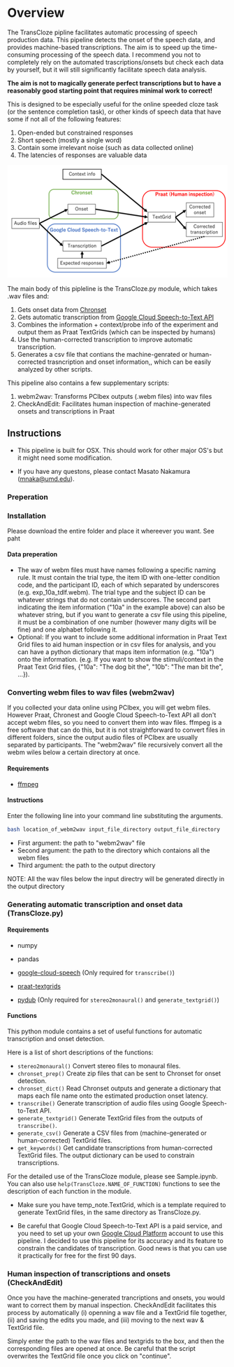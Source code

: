 # Overview

The TransCloze pipline facilitates automatic processing of speech production data. This pipeline detects the onset of the speech data, and provides machine-based transcriptions. The aim is to speed up the time-consuming processing of the speech data. I recommend you not to completely rely on the automated trascriptions/onsets but check each data by yourself, but it will still significantly facilitate speech data analysis.

**The aim is not to magically generate perfect transcriptions but to have a reasonably good starting point that requires minimal work to correct!**



This is designed to be especially useful for the online speeded cloze task (or the sentence completion task), or other kinds of speech data that have some if not all of the following features:

1. Open-ended but constrained responses
2. Short speech (mostly a single word)
3. Contain some irrelevant noise (such as data collected online)
4. The latencies of responses are valuable data





![overview](./overview.png)

The main body of this pipleline is the TransCloze.py module, which takes .wav files and:

1. Gets onset data from [Chronset](https://www.bcbl.eu/databases/chronset/)
2. Gets automatic transcription from [Google Cloud Speech-to-Text API](https://cloud.google.com/speech-to-text)
3. Combines the information + context/probe info of the experiment and output them as Praat TextGrids (which can be inspected by humans)
4. Use the human-corrected transcription to improve automatic transcription.
5. Generates a csv file that contians the machine-genrated or human-corrected trasncription and onset information,, which can be easily analyzed by other scripts.



This pipeline also contains a few supplementary scripts:

1. webm2wav: Transforms PCIbex outputs (.webm files) into wav files
2. CheckAndEdit: Facilitates human inspection of machine-generated onsets and transcriptions in Praat



## Instructions

* This pipeline is built for OSX. This should work for other major OS's but it might need some modification.

* If you have any questons, please contact Masato Nakamura (mnaka@umd.edu).

### Preperation

### Installation

Please download the entire folder and place it whereever you want. See paht 

#### Data preperation

- The wav of webm files must have names following a specific naming rule. It must contain the trial type, the item ID with one-letter condition code, and the participant ID, each of which separated by underscores (e.g. exp_10a_tdlf.webm). The trial type and the subject ID can be whatever strings that do not contain underscores. The second part indicating the item information ("10a" in the example above) can also be whatever string, but if you want to generate a csv file using this pipeline, it must be a combination of one number (however many digits will be fine) and one alphabet following it.
- Optional: If you want to include some additional information in Praat Text Grid files to aid human inspection or in csv files for analysis, and you can have a python dictionary that maps item information (e.g. "10a") onto the information. (e.g. If you want to show the stimuli/context in the Praat Text Grid files, {"10a": "The dog bit the", "10b": "The man bit the", ...}).

### Converting webm files to wav files (webm2wav)

If you collected your data online using PCIbex, you will get webm files. However Praat, Chronest and Google Cloud Speech-to-Text API all don't accept webm files, so you need to convert them into wav files. ffmpeg is a free software that can do this, but it is not straightforward to convert files in different folders, since the output audio files of PCIbex are usually separated by participants. The "webm2wav" file recursively convert all the webm wiles below a certain directory at once.

#### Requirements

- [ffmpeg](https://ffmpeg.org/)

#### Instructions

Enter the following line into your command line substituting the arguments.

```bash
bash location_of_webm2wav input_file_directory output_file_directory
```

- First argument:  the path to "webm2wav" file
- Second argument: the path to the directory which contaions all the webm files
- Third argument: the path to the output directory

NOTE: All the wav files below the input directry will be generated directly in the output directory



### Generating automatic transcription and onset data (TransCloze.py)

#### Requirements

* numpy
* pandas

* [google-cloud-speech](https://pypi.org/project/google-cloud-speech/) (Only required for `transcribe()`)
* [praat-textgrids](https://pypi.org/project/praat-textgrids/)
* [pydub](https://github.com/jiaaro/pydub) (Only required for `stereo2monaural()` and `generate_textgrid()`)



#### Functions

This python module contains a set of useful functions for automatic transcription and onset detection.

Here is a list of short descriptions of the functions: 

- `stereo2monaural()` Convert stereo files to monaural files.
- `chronset_prep()` Create zip files that can be sent to Chronset for onset detection.
- `chronset_dict()` Read Chronset outputs and generate a dictionary that maps each file name onto the estimated production onset latency.
- `transcribe()` Generate transcription of audio files using Google Speech-to-Text API.
- `generate_textgrid()` Generate TextGrid files from the outputs of `transcribe()`.
- `generate_csv()` Generate a CSV files from (machine-generated or human-corrected) TextGrid files.
- `get_keywords()` Get candidate transcriptions from human-corrected TextGrid files. The output dictionary can be used to constrain transcriptions.

For the detailed use of the TransCloze module, please see Sample.ipynb. You can also use `help(TransCloze.NAME_OF_FUNCTION)` functions to see the description of each function in the module.



* Make sure you have temp_note.TextGrid, which is a template required to generate TextGrid files, in the same directory as TransCloze.py.

* Be careful that Google Cloud Speech-to-Text API is a paid service, and you need to set up your own [Google Cloud Platform](https://cloud.google.com/) account to use this pipeline. I decided to use this pipeline for its accuracy and its feature to constrain the candidates of transcription. Good news is that you can use it practically for free for the first 90 days.

### Human inspection of transcriptions and onsets (CheckAndEdit)

Once you have the machine-generated trancriptions and onsets, you would want to correct them by manual inspection. CheckAndEdit facilitates this process by automatically (i) openning a wav file and a TextGrid file together, (ii) and saving the edits you made, and (iii) moving to the next wav & TextGrid file.

Simply enter the path to the wav files and textgrids to the box, and then the corresponding files are opened at once. Be careful that the script overwrites the TextGrid file once you click on "continue".

